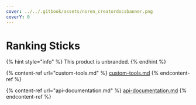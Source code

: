 ```yaml
---
cover: ../../.gitbook/assets/noren_creatordocsbanner.png
coverY: 0
---
```


# Ranking Sticks

{% hint style="info" %}
This product is unbranded.
{% endhint %}

{% content-ref url="custom-tools.md" %}
[custom-tools.md](custom-tools.md)
{% endcontent-ref %}

{% content-ref url="api-documentation.md" %}
[api-documentation.md](api-documentation.md)
{% endcontent-ref %}
